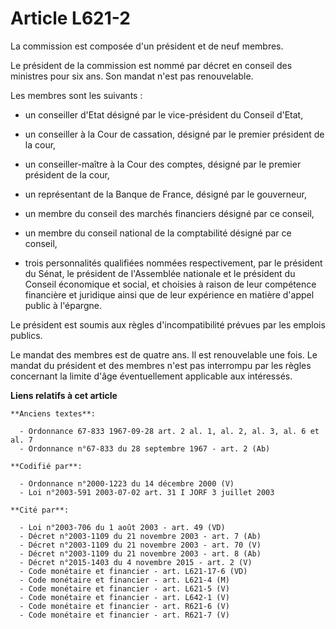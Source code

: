 # Article L621-2

La commission est composée d'un président et de neuf membres.

Le président de la commission est nommé par décret en conseil des ministres pour six ans. Son mandat n'est pas renouvelable.

Les membres sont les suivants :

- un conseiller d'Etat désigné par le vice-président du Conseil d'Etat, 

- un conseiller à la Cour de cassation, désigné par le premier président de la cour, 

- un conseiller-maître à la Cour des comptes, désigné par le premier président de la cour, 

- un représentant de la Banque de France, désigné par le gouverneur, 

- un membre du conseil des marchés financiers désigné par ce conseil, 

- un membre du conseil national de la comptabilité désigné par ce conseil, 

- trois personnalités qualifiées nommées respectivement, par le président du Sénat, le président de l'Assemblée nationale et
le président du Conseil économique et social, et choisies à raison de leur compétence financière et juridique ainsi que de
leur expérience en matière d'appel public à l'épargne.

Le président est soumis aux règles d'incompatibilité prévues par les emplois publics.

Le mandat des membres est de quatre ans. Il est renouvelable une fois. Le mandat du président et des membres n'est pas
interrompu par les règles concernant la limite d'âge éventuellement applicable aux intéressés.

**Liens relatifs à cet article**

	**Anciens textes**:

	  - Ordonnance 67-833 1967-09-28 art. 2 al. 1, al. 2, al. 3, al. 6 et al. 7
	  - Ordonnance n°67-833 du 28 septembre 1967 - art. 2 (Ab)

	**Codifié par**:

	  - Ordonnance n°2000-1223 du 14 décembre 2000 (V)
	  - Loi n°2003-591 2003-07-02 art. 31 I JORF 3 juillet 2003

	**Cité par**:

	  - Loi n°2003-706 du 1 août 2003 - art. 49 (VD)
	  - Décret n°2003-1109 du 21 novembre 2003 - art. 7 (Ab)
	  - Décret n°2003-1109 du 21 novembre 2003 - art. 70 (V)
	  - Décret n°2003-1109 du 21 novembre 2003 - art. 8 (Ab)
	  - Décret n°2015-1403 du 4 novembre 2015 - art. 2 (V)
	  - Code monétaire et financier - art. L621-17-6 (VD)
	  - Code monétaire et financier - art. L621-4 (M)
	  - Code monétaire et financier - art. L621-5 (V)
	  - Code monétaire et financier - art. L642-1 (V)
	  - Code monétaire et financier - art. R621-6 (V)
	  - Code monétaire et financier - art. R621-7 (V)
